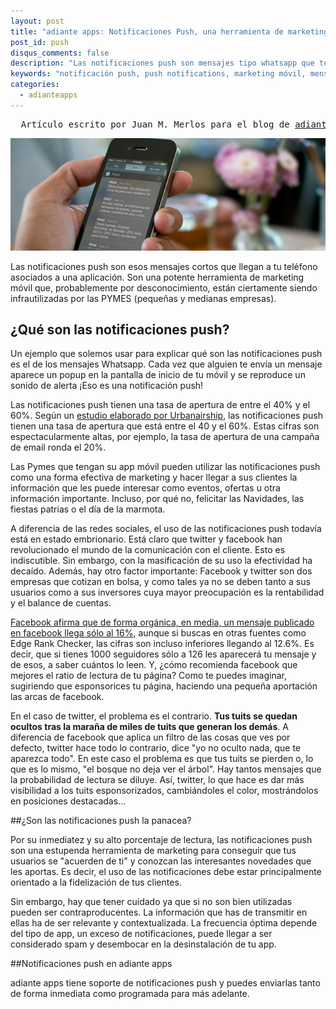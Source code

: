 ```yaml
---
layout: post
title: "adiante apps: Notificaciones Push, una herramienta de marketing móvil efectiva"
post_id: push
disqus_comments: false
description: "Las notificaciones push son mensajes tipo whatsapp que te llegan al móvil. Es una herramienta de marketing muy efectiva, aprende por qué"
keywords: "notificación push, push notifications, marketing móvil, mensajes whatsapp" 
categories:
  - adianteapps 
---
```


<pre>
  Artículo escrito por Juan M. Merlos para el blog de <a href="http://www.adianteapps.com/">adiante apps</a>
</pre>

<img src="/assets/posts/push/atiza-notifications.jpg">

Las notificaciones push son esos mensajes cortos que llegan a tu teléfono asociados a una aplicación. Son una potente herramienta de marketing móvil que, probablemente por desconocimiento, están ciertamente siendo infrautilizadas por las PYMES (pequeñas y medianas empresas).

## ¿Qué son las notificaciones push?
Un ejemplo que solemos usar para explicar qué son las notificaciones push es el de los mensajes Whatsapp. Cada vez que alguien te envía un mensaje aparece un popup en la pantalla de inicio de tu móvil y se reproduce un sonido de alerta ¡Eso es una notificación push!

Las notificaciones push tienen una tasa de apertura de entre el 40% y el 60%.
Según un [estudio elaborado por Urbanairship](http://visit.urbanairship.com/l/7122/2012-07-09/bgvmw/7122/75096/Good_Push_Index.pdf), las notificaciones push tienen una tasa de apertura que está entre el 40 y el 60%. Estas cifras son espectacularmente altas, por ejemplo, la tasa de apertura de una campaña de email ronda el 20%.

Las Pymes que tengan su app móvil pueden utilizar las notificaciones push como una forma efectiva de marketing y hacer llegar a sus clientes la información que les puede interesar como eventos, ofertas u otra información importante. Incluso, por qué no, felicitar las Navidades, las fiestas patrias o el día de la marmota.

A diferencia de las redes sociales, el uso de las notificaciones push todavía está en estado embrionario. Está claro que twitter y facebook han revolucionado el mundo de la comunicación con el cliente. Esto es indiscutible. Sin embargo, con la masificación de su uso la efectividad ha decaído. Además, hay otro factor importante: Facebook y twitter son dos empresas que cotizan en bolsa, y como tales ya no se deben tanto a sus usuarios como a sus inversores cuya mayor preocupación es la rentabilidad y el balance de cuentas.

[Facebook afirma que de forma orgánica, en media, un mensaje publicado en facebook llega sólo al 16%](https://www.facebook.com/note.php?note_id=10150675727637217), aunque si buscas en otras fuentes como Edge Rank Checker, las cifras son incluso inferiores llegando al 12.6%. Es decir, que si tienes 1000 seguidores sólo a 126 les aparecerá tu mensaje y de esos, a saber cuántos lo leen. Y, ¿cómo recomienda facebook que mejores el ratio de lectura de tu página? Como te puedes imaginar, sugiriendo que esponsorices tu página, haciendo una pequeña aportación las arcas de facebook.

En el caso de twitter, el problema es el contrario. __Tus tuits se quedan ocultos tras la maraña de miles de tuits que generan los demás__. A diferencia de facebook que aplica un filtro de las cosas que ves por defecto, twitter hace todo lo contrario, dice "yo no oculto nada, que te aparezca todo". En este caso el problema es que tus tuits se pierden o, lo que es lo mismo, "el bosque no deja ver el árbol". Hay tantos mensajes que la probabilidad de lectura se diluye. Así, twitter, lo que hace es dar más visibilidad a los tuits esponsorizados, cambiándoles el color, mostrándolos en posiciones destacadas...

##¿Son las notificaciones push la panacea?

Por su inmediatez y su alto porcentaje de lectura, las notificaciones push son una estupenda herramienta de marketing para conseguir que tus usuarios se "acuerden de ti" y conozcan las interesantes novedades que les aportas. Es decir, el uso de las notificaciones debe estar principalmente orientado a la fidelización de tus clientes.

Sin embargo, hay que tener cuidado ya que si no son bien utilizadas pueden ser contraproducentes. La información que has de transmitir en ellas ha de ser relevante y contextualizada. La frecuencia óptima depende del tipo de app, un exceso de notificaciones, puede llegar a ser considerado spam y desembocar en la desinstalación de tu app.

##Notificaciones push en adiante apps

adiante apps tiene soporte de notificaciones push y puedes enviarlas tanto de forma inmediata como programada para más adelante.

